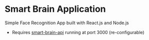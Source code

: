 # Smart Brain Application

Simple Face Recognition App built with React.js and Node.js

* Requires [smart-brain-api](https://github.com/PSaiSurya/smart-brain-api) running at port 3000 (re-configurable)
